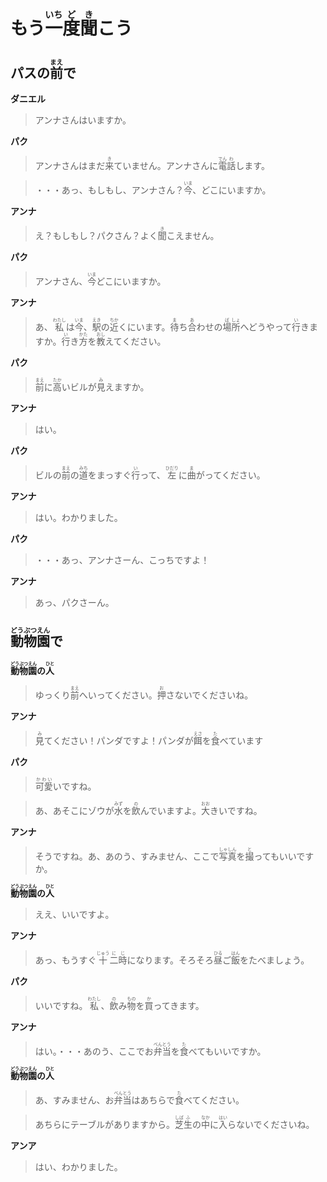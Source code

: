 # <ruby>もう<rt></rt>一<rt>いち</rt>度<rt>ど</rt>聞<rt>き</rt>こう</ruby>

## <ruby>パスの<rt></rt>前<rt>まえ</rt>で</ruby>

**ダニエル**

> アンナさんはいますか。

**パク**

> <ruby>アンナさんはまだ<rt></rt>来<rt>き</rt>ていません。アンナさんに<rt></rt>電<rt>でん</rt>話<rt>わ</rt>します。</ruby>

> <ruby>・・・あっ、もしもし、アンナさん？<rt></rt>今<rt>いま</rt>、どこにいますか。</ruby>

**アンナ**

> <ruby>え？もしもし？パクさん？よく<rt></rt>聞<rt>き</rt>こえません。</ruby>

**パク**

> <ruby>アンナさん、<rt></rt>今<rt>いま</rt>どこにいますか。</ruby>

**アンナ**

> <ruby>あ、<rt></rt>私<rt>わたし</rt>は<rt></rt>今<rt>いま</rt>、<rt></rt>駅<rt>えき</rt>の<rt></rt>近<rt>ちか</rt>くにいます。<rt></rt>待<rt>ま</rt>ち<rt></rt>合<rt>あ</rt>わせの<rt></rt>場<rt>ば</rt>所<rt>しょ</rt>へどうやって<rt></rt>行<rt>い</rt>きますか。<rt></rt>行<rt>い</rt>き<rt></rt>方<rt>かた</rt>を<rt></rt>教<rt>おし</rt>えてください。</ruby>

**パク**

> <ruby>前<rt>まえ</rt>に<rt></rt>高<rt>たか</rt>いビルが<rt></rt>見<rt>み</rt>えますか。</ruby>

**アンナ**

> はい。

**パク**

> <ruby>ビルの<rt></rt>前<rt>まえ</rt>の<rt></rt>道<rt>みち</rt>をまっすぐ<rt></rt>行<rt>い</rt>って、<rt></rt>左<rt>ひだり</rt>に<rt></rt>曲<rt>ま</rt>がってください。</ruby>

**アンナ**

> はい。わかりました。

**パク**

> ・・・あっ、アンナさーん、こっちですよ！

**アンナ**

> あっ、パクさーん。

## <ruby>動<rt>どう</rt>物<rt>ぶつ</rt>園<rt>えん</rt>で</ruby>

**<ruby>動<rt>どう</rt>物<rt>ぶつ</rt>園<rt>えん</rt>の<rt></rt>人<rt>ひと</rt></ruby>**

> <ruby>ゆっくり<rt></rt>前<rt>まえ</rt>へいってください。<rt></rt>押<rt>お</rt>さないでくださいね。</ruby>

**アンナ**

> <ruby>見<rt>み</rt>てください！パンダですよ！パンダが<rt></rt>餌<rt>えさ</rt>を<rt></rt>食<rt>た</rt>べています</ruby>

**パク**

> <ruby>可愛<rt>かわい</rt>いですね。</ruby>

> <ruby>あ、あそこにゾウが<rt></rt>水<rt>みず</rt>を<rt></rt>飲<rt>の</rt>んでいますよ。<rt></rt>大<rt>おお</rt>きいですね。</ruby>

**アンナ**

> <ruby>そうですね。あ、あのう、すみません、ここで<rt></rt>写<rt>しゃ</rt>真<rt>しん</rt>を<rt></rt>撮<rt>と</rt>ってもいいですか。</ruby>

**<ruby>動<rt>どう</rt>物<rt>ぶつ</rt>園<rt>えん</rt>の<rt></rt>人<rt>ひと</rt></ruby>**

> ええ、いいですよ。

**アンナ**

> <ruby>あっ、もうすぐ<rt></rt>十<rt>じゅう</rt>二<rt>に</rt>時<rt>じ</rt>になります。そろそろ<rt></rt>昼<rt>ひる</rt>ご<rt></rt>飯<rt>はん</rt>をたべましょう。</ruby>

**パク**

> <ruby>いいですね。<rt></rt>私<rt>わたし</rt>、<rt></rt>飲<rt>の</rt>み<rt></rt>物<rt>もの</rt>を<rt></rt>買<rt>か</rt>ってきます。</ruby>

**アンナ**

> <ruby>はい。・・・あのう、ここでお<ruby>弁<rt>べん</rt>当<rt>とう</rt>を<rt></rt>食<rt>た</rt>べてもいいですか。</ruby>

**<ruby>動<rt>どう</rt>物<rt>ぶつ</rt>園<rt>えん</rt>の<rt></rt>人<rt>ひと</rt></ruby>**

> <ruby>あ、すみません、お<rt></rt>弁<rt>べん</rt>当<rt>とう</rt>はあちらで<rt></rt>食<rt>た</rt>べてください。</ruby>

> <ruby>あちらにテーブルがありますから。<rt></rt>芝<rt>しば</rt>生<rt>ふ</rt>の<rt></rt>中<rt>なか</rt>に<rt></rt>入<rt>はい</rt>らないでくださいね。</ruby>

**アンア**

> はい、わかりました。
